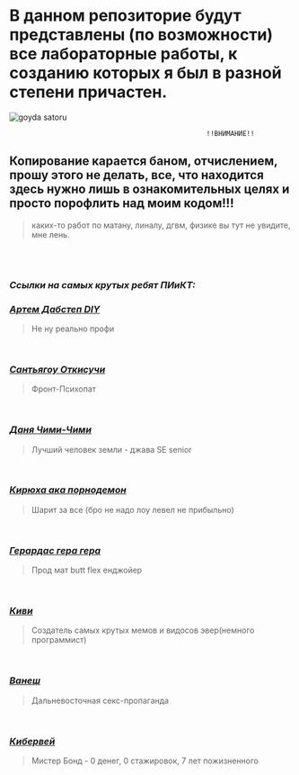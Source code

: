 # В данном репозиторие будут представлены (по возможности) все лабораторные работы, к созданию которых я был в разной степени причастен.
![goyda satoru](https://c.tenor.com/zZOt7alSzAMAAAAd/tenor.gif)


                                                     !!ВНИМАНИЕ!! 
## Копирование карается баном, отчислением, прошу этого не делать, все, что находится здесь нужно лишь в ознакомительных целях и просто порофлить над моим кодом!!!
> каких-то работ по матану, линалу, дгвм, физике вы тут не увидите, мне лень.  

<br><br>
### ***Ссылки на самых крутых ребят ПИиКТ:***  
  
### ***[Артем Дабстеп DIY](https://github.com/senya-2011)***
 > Не ну реально профи

<br>
  
### ***[Сантьягоу Откисучи](https://github.com/naku0)***
> Фронт-Психопат

<br> 

### ***[Даня Чими-Чими](https://github.com/deadxraver)*** 
> Лучший человек земли - джава SE senior

<br>

### ***[Кирюха ака порнодемон](https://github.com/bilyardvmetro)***
> Шарит за все (бро не надо лоу левел не прибыльно) 

<br>

### ***[Герардас гера гера](https://github.com/GeruniaSun)***
> Прод мат butt flex енджойер

<br> 

### ***[Киви](https://github.com/Kivicol)***
> Создатель самых крутых мемов и видосов эвер(немного программист)

<br> 

### ***[Ванеш](https://github.com/Vaneshik/VT-Labs)***
> Дальневосточная секс-пропаганда

<br>

### ***[Кибервей](https://github.com/DopleZZ)***
> Мистер Бонд - 0 денег, 0 стажировок, 7 лет пожизненного

<br>



